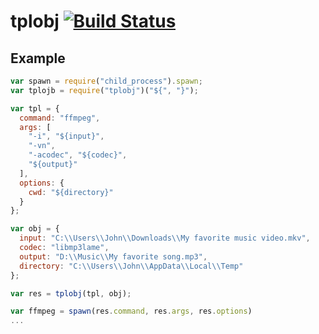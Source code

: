 # tplobj [![Build Status][1]][2]

## Example

```javascript
var spawn = require("child_process").spawn;
var tplojb = require("tplobj")("${", "}");

var tpl = {
  command: "ffmpeg",
  args: [
    "-i", "${input}",
    "-vn",
    "-acodec", "${codec}",
    "${output}"
  ],
  options: {
    cwd: "${directory}"
  }
};

var obj = {
  input: "C:\\Users\\John\\Downloads\\My favorite music video.mkv",
  codec: "libmp3lame",
  output: "D:\\Music\\My favorite song.mp3",
  directory: "C:\\Users\\John\\AppData\\Local\\Temp"
};

var res = tplobj(tpl, obj);

var ffmpeg = spawn(res.command, res.args, res.options)
...
```

[1]: https://travis-ci.org/kohanyirobert/tplobj.svg?branch=master
[2]: https://github.com/kohanyirobert/tplobj
